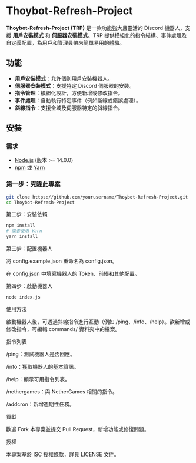 # Thoybot-Refresh-Project

**Thoybot-Refresh-Project (TRP)** 是一款功能強大且靈活的 Discord 機器人，支援 **用戶安裝模式** 和 **伺服器安裝模式**。TRP 提供模組化的指令結構、事件處理及自定義配置，為用戶和管理員帶來簡單易用的體驗。

## 功能
- **用戶安裝模式**：允許個別用戶安裝機器人。
- **伺服器安裝模式**：支援特定 Discord 伺服器的安裝。
- **指令管理**：模組化設計，方便新增或修改指令。
- **事件處理**：自動執行特定事件（例如斷線或錯誤處理）。
- **斜線指令**：支援全域及伺服器特定的斜線指令。

## 安裝

### 需求
- [Node.js](https://nodejs.org/) (版本 >= 14.0.0)
- [npm](https://npmjs.com/) 或 [Yarn](https://yarnpkg.com/)

### 第一步：克隆此專案
```bash
git clone https://github.com/yourusername/Thoybot-Refresh-Project.git
cd Thoybot-Refresh-Project
```

第二步：安裝依賴

```bash
npm install
# 或者使用 Yarn
yarn install
```

第三步：配置機器人

將 config.example.json 重命名為 config.json。

在 config.json 中填寫機器人的 Token、前綴和其他配置。


第四步：啟動機器人

```bash
node index.js
```

使用方法

啟動機器人後，可透過斜線指令進行互動（例如 /ping、/info、/help）。欲新增或修改指令，可編輯 commands/ 資料夾中的檔案。

指令列表

/ping：測試機器人是否回應。

/info：獲取機器人的基本資訊。

/help：顯示可用指令列表。

/nethergames：與 NetherGames 相關的指令。

/addcron：新增週期性任務。


貢獻

歡迎 Fork 本專案並提交 Pull Request，新增功能或修復問題。

授權

本專案基於 ISC 授權條款，詳見 [LICENSE](LICENSE) 文件。